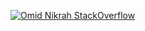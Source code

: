 [![Omid Nikrah StackOverflow](https://github-readme-stackoverflow.vercel.app/?userID=4440133)](https://stackoverflow.com/users/4440133/lolwtfasdasd-asdad)
